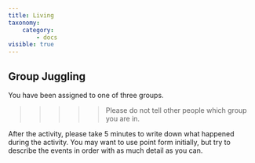 ```yaml
---
title: Living
taxonomy:
    category:
        - docs
visible: true
---
```

## Group Juggling

You have been assigned to one of three groups.

>>>>> Please do not tell other people which group you are in.

After the activity, please take 5 minutes to write down what happened during the activity. You may want to use point form initially, but try to describe the events in order with as much detail as you can.
